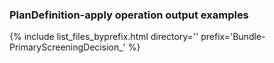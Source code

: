 ### PlanDefinition-apply operation output examples

{% include list_files_byprefix.html directory='' prefix='Bundle-PrimaryScreeningDecision_' %}


